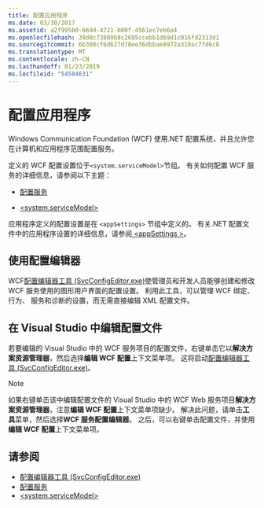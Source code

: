 ```yaml
---
title: 配置应用程序
ms.date: 03/30/2017
ms.assetid: a2f995b0-669d-4721-b00f-4561ec7eb6a4
ms.openlocfilehash: 39d8c73809b8c2695ccebb1d69d1c016fd2313d1
ms.sourcegitcommit: 6b308cf6d627d78ee36dbbae8972a310ac7fd6c8
ms.translationtype: MT
ms.contentlocale: zh-CN
ms.lasthandoff: 01/23/2019
ms.locfileid: "54584631"
---
```

# <a name="configuring-your-application"></a>配置应用程序
Windows Communication Foundation (WCF) 使用.NET 配置系统，并且允许您在计算机和应用程序范围配置服务。  
  
 定义的 WCF 配置设置位于`<system.serviceModel>`节组。 有关如何配置 WCF 服务的详细信息，请参阅以下主题：  
  
-   [配置服务](../../../../docs/framework/wcf/configuring-services.md)  
  
-   [\<system.serviceModel>](../../../../docs/framework/configure-apps/file-schema/wcf/system-servicemodel.md)  
  
 应用程序定义的配置设置是在 `<appSettings>` 节组中定义的。 有关.NET 配置文件中的应用程序设置的详细信息，请参阅[ \<appSettings >](https://go.microsoft.com/fwlink/?LinkId=95159)。  
  
## <a name="using-the-configuration-editor"></a>使用配置编辑器  
 WCF[配置编辑器工具 (SvcConfigEditor.exe)](../../../../docs/framework/wcf/configuration-editor-tool-svcconfigeditor-exe.md)使管理员和开发人员能够创建和修改 WCF 服务使用的图形用户界面的配置设置。 利用此工具，可以管理 WCF 绑定、 行为、 服务和诊断的设置，而无需直接编辑 XML 配置文件。  
  
## <a name="editing-configuration-files-in-visual-studio"></a>在 Visual Studio 中编辑配置文件  
 若要编辑的 Visual Studio 中的 WCF 服务项目的配置文件，右键单击它以**解决方案资源管理器**，然后选择**编辑 WCF 配置**上下文菜单项。 这将启动[配置编辑器工具 (SvcConfigEditor.exe)](../../../../docs/framework/wcf/configuration-editor-tool-svcconfigeditor-exe.md)。  
  
> [!NOTE]
>  如果右键单击该中编辑配置文件的 Visual Studio 中的 WCF Web 服务项目**解决方案资源管理器**，注意**编辑 WCF 配置**上下文菜单项缺少。 解决此问题，请单击**工具**菜单，然后选择**WCF 服务配置编辑器**。 之后，可以右键单击配置文件，并使用**编辑 WCF 配置**上下文菜单项。  
  
## <a name="see-also"></a>请参阅
- [配置编辑器工具 (SvcConfigEditor.exe)](../../../../docs/framework/wcf/configuration-editor-tool-svcconfigeditor-exe.md)
- [配置服务](../../../../docs/framework/wcf/configuring-services.md)
- [\<system.serviceModel>](../../../../docs/framework/configure-apps/file-schema/wcf/system-servicemodel.md)
